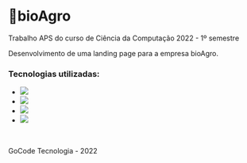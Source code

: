 <h1>🍃bioAgro</h1>

Trabalho APS do curso de Ciência da Computação 2022 - 1º semestre<br>

Desenvolvimento de uma landing page para a empresa bioAgro.<br>

<h3>Tecnologias utilizadas:</h3>

<ul>
  <li><img src="https://img.shields.io/badge/HTML5-E34F26?style=for-the-badge&logo=html5&logoColor=white" />
  <li><img src="https://img.shields.io/badge/CSS3-1572B6?style=for-the-badge&logo=css3&logoColor=white" />
  <li><img src="https://img.shields.io/badge/JavaScript-323330?style=for-the-badge&logo=javascript&logoColor=F7DF1E" />
  <li><img src="https://img.shields.io/badge/Bootstrap-563D7C?style=for-the-badge&logo=bootstrap&logoColor=white" />
</ul><br>

GoCode Tecnologia - 2022
